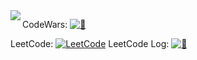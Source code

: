 
<img align="left" src="https://github-readme-stats.vercel.app/api?username=iohehe&show_icons=true&icon_color=805AD5&text_color=718096&bg_color=ffffff&hide_title=true" />

CodeWars: [![🐒](https://www.codewars.com/users/iohex/badges/micro)](https://www.codewars.com/users/iohex/)

LeetCode: [![LeetCode](https://leetcode-badge.haozibi.dev/v1cn/solved/iohex.svg)](https://leetcode-badge.haozibi.dev/v1cn/solved/iohex.svg)
LeetCode Log: 
[![🐒](https://leetcode-badge.haozibi.dev/v1cn/chart/submission-calendar/iohex.svg?type=past-year&color=yellow)](https://leetcode-badge.haozibi.dev/v1cn/chart/submission-calendar/iohex.svg?type=past-year&color=yellow)

